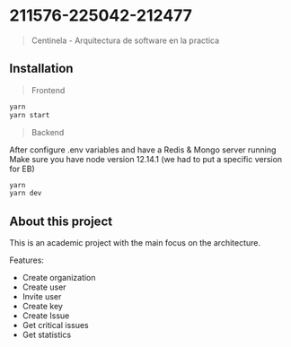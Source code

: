 # 211576-225042-212477
> Centinela - Arquitectura de software en la practica


## Installation
> Frontend

```sh
yarn
yarn start
```

> Backend

After configure .env variables and have a Redis & Mongo server running
Make sure you have node version 12.14.1 (we had to put a specific version for EB)

```sh
yarn
yarn dev
```

## About this project

This is an academic project with the main focus on the architecture.

Features:
- Create organization
- Create user
- Invite user
- Create key
- Create Issue
- Get critical issues
- Get statistics